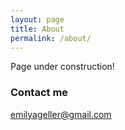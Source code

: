 ```yaml
---
layout: page
title: About
permalink: /about/
---
```


Page under construction!


### Contact me

[emilyageller@gmail.com](mailto:emilyageller@gmail.com)
